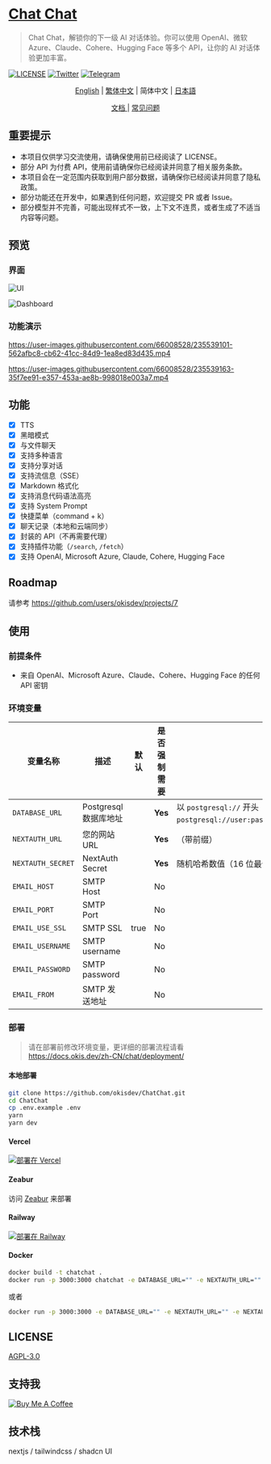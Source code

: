 # [Chat Chat](https://chat.okisdev.com)

> Chat Chat，解锁你的下一级 AI 对话体验。你可以使用 OpenAI、微软 Azure、Claude、Cohere、Hugging Face 等多个 API，让你的 AI 对话体验更加丰富。

[![LICENSE](https://img.shields.io/github/license/okisdev/ChatChat?style=flat-square)](https://github.com/okisdev/ChatChat/blob/master/LICENSE) [![Twitter](https://img.shields.io/twitter/follow/okisdev)](https://twitter.com/okisdev) [![Telegram](https://img.shields.io/badge/Telegram-Chat%20Chat-blue?style=flat-square&logo=telegram)](https://t.me/+uWx9qtafv-BiNGVk)

<p align='center'>
    <a href='README.md'>English</a> | <a href='README.zh_HK.md'>繁体中文</a> | <a>简体中文</a> | <a href='README.JA.md'>日本語</a>
</p>

<p align='center'>
    <a href='https://docs.okis.dev/zh-CN/chat' target='_blank'>
        文档
    </a>
    | <a href='https://github.com/okisdev/ChatChat/issues/3'>常见问题</a>
</p>

## 重要提示

-   本项目仅供学习交流使用，请确保使用前已经阅读了 LICENSE。
-   部分 API 为付费 API，使用前请确保你已经阅读并同意了相关服务条款。
-   本项目会在一定范围内获取到用户部分数据，请确保你已经阅读并同意了隐私政策。
-   部分功能还在开发中，如果遇到任何问题，欢迎提交 PR 或者 Issue。
-   部分模型并不完善，可能出现样式不一致，上下文不连贯，或者生成了不适当内容等问题。

## 预览

### 界面

![UI](https://cdn.harrly.com/project/GitHub/Chat-Chat/img/UI-1.png)

![Dashboard](https://cdn.harrly.com/project/GitHub/Chat-Chat/img/Dashboard-1.png)

### 功能演示

https://user-images.githubusercontent.com/66008528/235539101-562afbc8-cb62-41cc-84d9-1ea8ed83d435.mp4

https://user-images.githubusercontent.com/66008528/235539163-35f7ee91-e357-453a-ae8b-998018e003a7.mp4

## 功能

-   [x] TTS
-   [x] 黑暗模式
-   [x] 与文件聊天
-   [x] 支持多种语言
-   [x] 支持分享对话
-   [x] 支持流信息（SSE）
-   [x] Markdown 格式化
-   [x] 支持消息代码语法高亮
-   [x] 支持 System Prompt
-   [x] 快捷菜单（command + k）
-   [x] 聊天记录（本地和云端同步）
-   [x] 封装的 API（不再需要代理）
-   [x] 支持插件功能（`/search`, `/fetch`）
-   [x] 支持 OpenAI, Microsoft Azure, Claude, Cohere, Hugging Face

## Roadmap

请参考 https://github.com/users/okisdev/projects/7

## 使用

### 前提条件

-   来自 OpenAI、Microsoft Azure、Claude、Cohere、Hugging Face 的任何 API 密钥

### 环境变量

| 变量名称          | 描述                  | 默认 | 是否强制需要 | 提示                                                                                                |
| ----------------- | --------------------- | ---- | ------------ | --------------------------------------------------------------------------------------------------- |
| `DATABASE_URL`    | Postgresql 数据库地址 |      | **Yes**      | 以 `postgresql://` 开头 （如果不需要，请填写 `postgresql://user:password@example.com:port/dbname`） |
| `NEXTAUTH_URL`    | 您的网站 URL          |      | **Yes**      | （带前缀）                                                                                          |
| `NEXTAUTH_SECRET` | NextAuth Secret       |      | **Yes**      | 随机哈希数值（16 位最佳）                                                                           |
| `EMAIL_HOST`      | SMTP Host             |      | No           |                                                                                                     |
| `EMAIL_PORT`      | SMTP Port             |      | No           |                                                                                                     |
| `EMAIL_USE_SSL`   | SMTP SSL              | true | No           |                                                                                                     |
| `EMAIL_USERNAME`  | SMTP username         |      | No           |                                                                                                     |
| `EMAIL_PASSWORD`  | SMTP password         |      | No           |                                                                                                     |
| `EMAIL_FROM`      | SMTP 发送地址         |      | No           |                                                                                                     |

### 部署

> 请在部署前修改环境变量，更详细的部署流程请看 https://docs.okis.dev/zh-CN/chat/deployment/

#### 本地部署

```bash
git clone https://github.com/okisdev/ChatChat.git
cd ChatChat
cp .env.example .env
yarn
yarn dev
```

#### Vercel

[![部署在 Vercel](https://vercel.com/button)](https://vercel.com/import/project?template=https://github.com/okisdev/ChatChat)

#### Zeabur

访问 [Zeabur](https://zeabur.com) 来部署

#### Railway

[![部署在 Railway](https://railway.app/button.svg)](https://railway.app/template/-WWW5r)

#### Docker

```bash
docker build -t chatchat .
docker run -p 3000:3000 chatchat -e DATABASE_URL="" -e NEXTAUTH_URL="" -e NEXTAUTH_SECRET="" -e EMAIL_HOST="" -e EMAIL_PORT="" -e EMAIL_USERNAME="" -e EMAIL_PASSWORD="" -e EMAIL_FROM=""
```

或者

```bash
docker run -p 3000:3000 -e DATABASE_URL="" -e NEXTAUTH_URL="" -e NEXTAUTH_SECRET="" -e EMAIL_HOST="" -e EMAIL_PORT="" -e EMAIL_USERNAME="" -e EMAIL_PASSWORD="" -e EMAIL_FROM="" ghcr.io/okisdev/chatchat:latest
```

## LICENSE

[AGPL-3.0](./LICENSE)

## 支持我

[![Buy Me A Coffee](https://www.buymeacoffee.com/assets/img/custom_images/orange_img.png)](https://www.buymeacoffee.com/okisdev)

## 技术栈

nextjs / tailwindcss / shadcn UI

